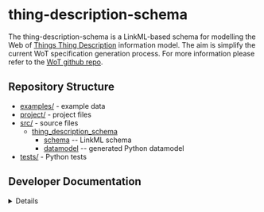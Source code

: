 # thing-description-schema

The thing-description-schema is a LinkML-based schema for modelling the Web of [Things Thing Description](https://www.w3.org/TR/wot-thing-description11/) information model. 
The aim is simplify the current WoT specification generation process.
For more information please refer to the [WoT github repo](https://github.com/w3c/wot-thing-description/tree/main/toolchain).

## Repository Structure

* [examples/](examples/) - example data
* [project/](project/) - project files
* [src/](src/) - source files 
  * [thing_description_schema](src/thing_description_schema)
    * [schema](src/thing_description_schema/schema) -- LinkML schema
    * [datamodel](src/thing_description_schema/datamodel) -- generated
      Python datamodel
* [tests/](tests/) - Python tests

## Developer Documentation

<details>
Use the `make` command to generate project artefacts:

* `make test`: validate the LinkML schema on test instances
* `make all`: make everything
* `make deploy`: deploys site
</details>